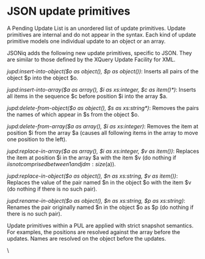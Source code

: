 # JSON update primitives

A Pending Update List is an unordered list of update primitives. Update primitives are internal and do not appear in the syntax. Each kind of update primitive models one individual update to an object or an array.

JSONiq adds the following new update primitives, specific to JSON. They are similar to those defined by the XQuery Update Facility for XML.

_jupd:insert-into-object($o as object(), $p as object())_: Inserts all pairs of the object $p into the object $o.

_jupd:insert-into-array($a as array(), $i as xs:integer, $c as item()\*)_: Inserts all items in the sequence $c before position $i into the array $a.

_jupd:delete-from-object($o as object(), $s as xs:string\*)_: Removes the pairs the names of which appear in $s from the object $o.

_jupd:delete-from-array($a as array(), $i as xs:integer)_: Removes the item at position $i from the array $a (causes all following items in the array to move one position to the left).

_jupd:replace-in-array($a as array(), $i as xs:integer, $v as item())_: Replaces the item at position $i in the array $a with the item $v (do nothing if $i is not comprised between 1 and jdm:size($a)).

_jupd:replace-in-object($o as object(), $n as xs:string, $v as item())_: Replaces the value of the pair named $n in the object $o with the item $v (do nothing if there is no such pair).

_jupd:rename-in-object($o as object(), $n as xs:string, $p as xs:string)_: Renames the pair originally named $n in the object $o as $p (do nothing if there is no such pair).

Update primitives within a PUL are applied with strict snapshot semantics. For examples, the positions are resolved against the array before the updates. Names are resolved on the object before the updates.

\
